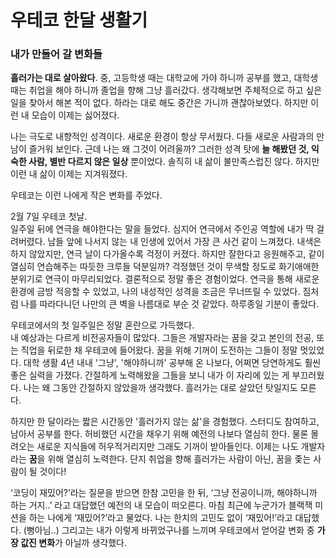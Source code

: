 # 우테코 한달 생활기

### 내가 만들어 갈 변화들

**흘러가는 대로 살아왔다**. 중, 고등학생 때는 대학교에 가야 하니까 공부를 했고, 대학생 때는 취업을 해야 하니까 졸업을 향해 그냥 흘러갔다.
생각해보면 주체적으로 하고 싶은 일을 찾아서 해본 적이 없다. 하라는 대로 해도 중간은 가니까 괜찮아보였다.
하지만 이런 내 모습이 이제는 싫어졌다.

나는 극도로 내향적인 성격이다. 새로운 환경이 항상 무서웠다. 다들 새로운 사람과의 만남이 즐거워 보인다. 근데 나는 왜 그것이 어려울까?
그러한 성격 탓에 **늘 해봤던 것, 익숙한 사람, 별반 다르지 않은 일상** 뿐이었다. 솔직히 내 삶이 불만족스럽진 않다.
하지만 이런 내 삶이 이제는 지겨워졌다.

우테코는 이런 나에게 작은 변화를 주었다.

2월 7일 우테코 첫날. </br>
일주일 뒤에 연극을 해야한다는 말을 들었다.
심지어 연극에서 주인공 역할에 내가 딱 걸려버렸다. 남들 앞에 나서지 않는 내 인생에 있어서 가장 큰 사건 같이 느껴졌다.
내색은 하지 않았지만, 연극 날이 다가올수록 걱정이 커졌다.
하지만 잘한다고 응원해주고, 같이 열심히 연습해주는 따듯한 크루들 덕분일까?
걱정했던 것이 무색할 정도로 화기애애한 분위기로 연극이 마무리되었다.
결론적으로 정말 좋은 경험이었다. 연극을 통해 새로운 환경에 금방 적응할 수 있었고, 나의 내성적인 성격을 조금은 무너뜨릴 수 있었다.
짐처럼 나를 따라다니던 나만의 큰 벽을 나름대로 부순 것 같았다. 하루종일 기분이 좋았다.


우테코에서의 첫 일주일은 정말 혼란으로 가득했다. </br>
내 예상과는 다르게 비전공자들이 많았다. 그들은 개발자라는 꿈을 갖고 본인의 전공, 또는 직업을 뒤로한 채 우테코에 들어왔다.
꿈을 위해 기꺼이 도전하는 그들이 정말 멋있었다. 
대학 생활 4년 내내 '그냥', '해야하니까' 공부해 온 나보다, 어쩌면 당연하게도 훨씬 좋은 실력을 가졌다.
간절하게 노력해왔을 그들을 보니 내가 이 자리에 있는 게 부끄러웠다.
나는 왜 그동안 간절하지 않았을까 생각했다. 흘러가는 대로 살았던 탓일지도 모른다.

하지만 한 달이라는 짧은 시간동안 '흘러가지 않는 삶'을 경험했다.
스터디도 참여하고, 남아서 공부를 한다. 허비했던 시간을 채우기 위해 예전의 나보다 열심히 한다. 
물론 몰려오는 새로운 지식들에 허우적거리지만 그래도 기꺼이 받아들인다.
이제는 나도 개발자라는 **꿈**을 위해 열심히 노력한다. 단지 취업을 향해 흘러가는 사람이 아닌, 꿈을 좇는 사람이 될 것이다!

‘코딩이 재밌어?’라는 질문을 받으면 한참 고민을 한 뒤, ‘그냥 전공이니까, 해야하니까 하는 거지..’ 라고 대답했던 예전의 내 모습이 떠오른다.
마침 최근에 누군가가 블랙잭 미션을 하는 나에게 ‘재밌어?’라고 물었다. 나는 한치의 고민도 없이 ‘재밌어!’라고 대답했다. (뻥아님..)
그리고는 내가 이렇게 바뀌었구나를 느끼며 우테코에서 얻어갈 변화 중 **가장 값진 변화**가 아닐까 생각했다.
